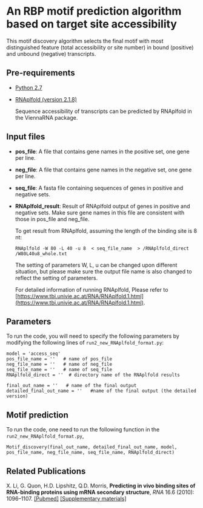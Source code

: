 # An RBP motif prediction algorithm based on target site accessibility #

This motif discovery algorithm selects the final motif with most distinguished feature (total accessibility or site number) in bound (positive) and unbound (negative) transcripts. 

## Pre-requirements ##

* [Python 2.7](https://www.python.org/downloads/)

* [RNAplfold (version 2.1.8)](https://www.tbi.univie.ac.at/RNA/index.html)

    Sequence accessibility of transcripts can be predicted by RNAplfold in the ViennaRNA package.
    
## Input files ##

* **pos_file**: A file that contains gene names in the positive set, one gene per line.

* **neg_file**: A file that contains gene names in the negative set, one gene per line. 

* **seq_file**: A fasta file containing sequences of genes in positive and negative sets.

* **RNAplfold_result**: Result of RNAplfold output of genes in positive and negative sets. Make sure gene names in this file are consistent with those in pos_file and neg_file.

    To get result from RNAplfold, assuming the length of the binding site is 8 nt:

    ```
    RNAplfold -W 80 -L 40 -u 8  < seq_file_name  > /RNAplfold_direct /W80L40u8_whole.txt
    ```

    The setting of parameters W, L, u can be changed upon different situation, but please make sure the output file name is also changed to reflect the setting of parameters.
    
    For detailed information of running RNAplfold, Please refer to [https://www.tbi.univie.ac.at/RNA/RNAplfold.1.html](https://www.tbi.univie.ac.at/RNA/RNAplfold.1.html).


## Parameters ##

To run the code, you will need to specify the following parameters by modifying the following lines of `run2_new_RNAplfold_format.py`:

```
model = 'access_seq'
pos_file_name = ''   # name of pos_file
neg_file_name = ''   # name of neg_file 
seq_file_name = ''   # name of seq_file
RNAplfold_direct = ''  # directory name of the RNAplfold results

final_out_name = ''   # name of the final output
detailed_final_out_name = ''   #name of the final output (the detailed version)
```

## Motif prediction ##

To run the code, one need to run the following function in the `run2_new_RNAplfold_format.py`, 

```
Motif_discovery(final_out_name, detailed_final_out_name, model, pos_file_name, neg_file_name, seq_file_name, RNAplfold_direct)   
```

## Related Publications ##

X. Li, G. Quon, H.D. Lipshitz, Q.D. Morris, **Predicting in vivo binding sites of RNA-binding proteins using mRNA secondary structure**, *RNA* 16.6 (2010): 1096–1107. [[Pubmed]](https://www.ncbi.nlm.nih.gov/pubmed/20418358) [[Supplementary materials]](http://rnajournal.cshlp.org/content/16/6/1096/suppl/DC1)
